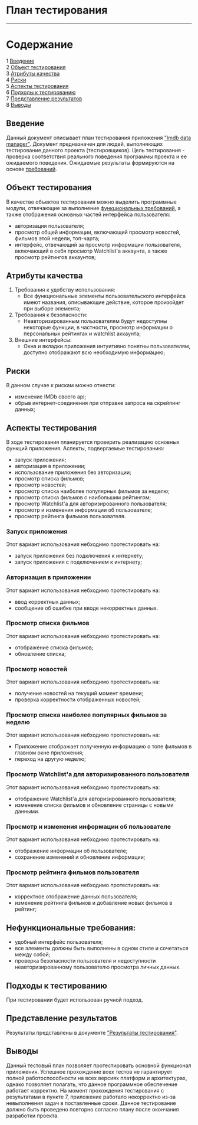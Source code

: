 # План тестирования
---

# Содержание
1 [Введение](#introduction)  
2 [Объект тестирования](#items)  
3 [Атрибуты качества](#quality)  
4 [Риски](#risk)  
5 [Аспекты тестирования](#features)  
6 [Подходы к тестированию](#approach)  
7 [Представление результатов](#pass)  
8 [Выводы](#conclusion)

<a name="introduction"/>

## Введение

Данный документ описывает план тестирования приложения ["Imdb data manager"](https://github.com/So-Sad/imdb-data-manager).
Документ предназначен для людей, выполняющих тестирование данного проекта (тестировщиков).
Цель тестирования - проверка соответствия реального поведения программы проекта и ее ожидаемого поведения. 
Ожидаемые результаты формируются на основе [требований](https://github.com/So-Sad/imdb-data-manager/blob/master/Documentation/Requirements/Project%20Plan.md).

<a name="items"/>

## Объект тестирования

В качестве объектов тестирования можно выделить программные модули, отвечающие за выполнение
[функциональных требований](https://github.com/So-Sad/imdb-data-manager/blob/master/Documentation/Requirements/Project%20Plan.md#functional_requirements),
а также отображения основных частей интерфейса пользователя:
* авторизация пользователя;
* просмотр общей информации, включающий просмотр новостей, фильмов этой недели, топ-чарта;
* интерфейс, отвечающий за просмотр информации пользователя, включающий в себя просмотр Watchlist'a аккаунта, 
а также просмотр рейтингов аккаунтов;

<a name="quality"/>

## Атрибуты качества

1. Требования к удобству использования:
    - Все функциональные элементы пользовательского интерфейса имеют названия, описывающие действие, 
    которое произойдет при выборе элемента;
2. Требования к безопасности:
    - Неавторизированным пользователям будут недоступны некоторые функции,
     в частности, просмотр информации о персональных рейтингах и watchlist аккаунта;
3. Внешние интерфейсы:
   - Окна и вкладки приложения интуитивно понятны пользователям, доступно отображают всю необходимую информацию;

<a name="risk"/>

## Риски

В данном случае к рискам можно отнести:
* изменение IMDb своего api;
* обрыв интернет-соединения при отправке запроса на скрейпинг данных;

<a name="features"/>

## Аспекты тестирования

В ходе тестирования планируется проверить реализацию основных функций приложения. Аспекты, подвергаемые тестированию: 
* запуск приложения;
* авторизация в приложении;
* использование приложения без авторизации;
* просмотр списка фильмов;
* просмотр новостей;
* просмотр списка наиболее популярных фильмов за неделю;
* просмотр списка фильмов с наибольшим рейтингом;
* просмотр Watchlist'a для авторизированного пользователя;
* просмотр и изменения информации об пользователе;
* просмотр рейтинга фильмов пользователя.

### Запуск приложения
Этот вариант использования небходимо протестировать на:
* запуск приложения без подключения к интернету;
* запуск приложения с подключением к интернету;

### Авторизация в приложении
Этот вариант использования небходимо протестировать на:
* ввод корректных данных;
* сообщение об ошибке при вводе некорректных данных.

### Просмотр списка фильмов
Этот вариант использования небходимо протестировать на:
* отображение списка фильмов;
* обновление списка;

### Просмотр новостей
Этот вариант использования небходимо протестировать на:
* получение новостей на текущий момент времени;
* проверка корректности отображенных новостей;

### Просмотр списка наиболее популярных фильмов за неделю
Этот вариант использования небходимо протестировать на:
* Приложение отображает полученную информацию о топе фильмов в главном окне приложения;
* переход на другую неделю;

### Просмотр Watchlist'a для авторизированного пользователя
Этот вариант использования небходимо протестировать на:
* отображение Watchlist'a для авторизированного пользователя;
* изменение списка фильмов и обновление страницы с новыми данными.

### Просмотр и изменения информации об пользователе
Этот вариант использования небходимо протестировать на:
* отображение информации об пользователе;
* сохранение изменений и обновление информации;

### Просмотр рейтинга фильмов пользователя
Этот вариант использования небходимо протестировать на:
* корректное отображение данных пользователя;
* изменение рейтинга фильмов и добавление новых фильмов в рейтинг;


## Нефункциональные требования:
* удобный интерфейс пользователя;
* все элементы должны быть выполнены в одном стиле и сочетаться между собой;
* проверка безопасности пользователя и недоступности неавторизированному пользователю просмотра личных данных.

<a name="approach"/>

## Подходы к тестированию

При тестировании будет использован ручной подход.

<a name="pass"/>

## Представление результатов

Результаты представлены  в документе ["Результаты тестирования"](https://github.com/RSlabodchikov/CandyShop/blob/master/TESTING/TestResults.md).

<a name="conclusion"/>

## Выводы

Данный тестовый план позволяет протестировать основной функционал приложения. Успешное прохождение всех тестов не гарантирует полной 
работоспособности на всех версиях платформ и архитектурах, однако позволяет полагать, что данное программное обеспечение работает корректно.
На момент прохождения тестирования с результатами в пункте 7, приложение работало некорректно из-за невыполнения задач в поставленные сроки. 
Данное тестирование должно быть проведено повторно согласно плану после окончания разработки проекта.
